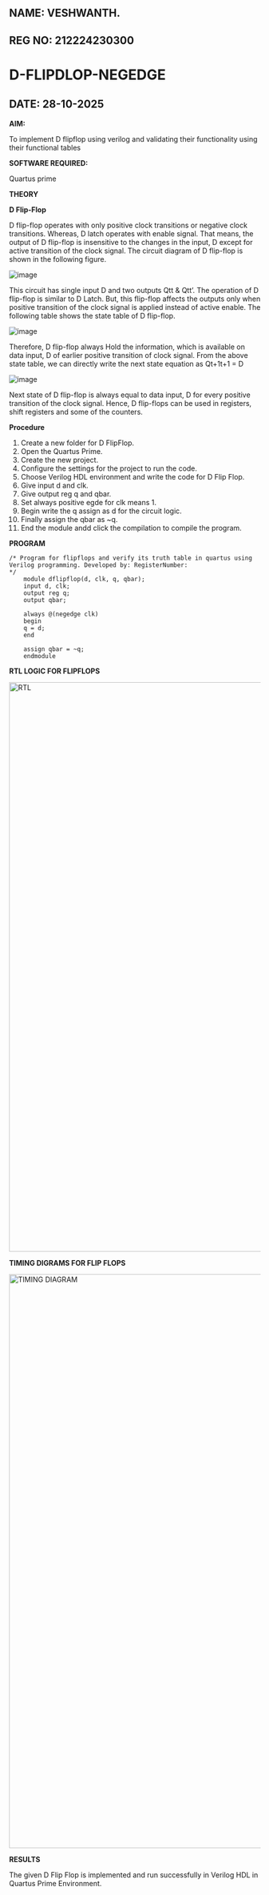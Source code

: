 ## NAME: VESHWANTH.
## REG NO: 212224230300
# D-FLIPDLOP-NEGEDGE
## DATE: 28-10-2025

**AIM:**

To implement  D flipflop using verilog and validating their functionality using their functional tables

**SOFTWARE REQUIRED:**

Quartus prime

**THEORY**

**D Flip-Flop**

D flip-flop operates with only positive clock transitions or negative clock transitions. Whereas, D latch operates with enable signal. That means, the output of D flip-flop is insensitive to the changes in the input, D except for active transition of the clock signal. The circuit diagram of D flip-flop is shown in the following figure.

![image](https://github.com/naavaneetha/D-FLIPDLOP-NEGEDGE/assets/154305477/48c81fe8-bc3f-40e7-95e2-519fc155ad51)

This circuit has single input D and two outputs Qtt & Qtt’. The operation of D flip-flop is similar to D Latch. But, this flip-flop affects the outputs only when positive transition of the clock signal is applied instead of active enable. The following table shows the state table of D flip-flop.

![image](https://github.com/naavaneetha/D-FLIPDLOP-NEGEDGE/assets/154305477/e5f3fda7-68ec-4a3a-a0a4-cf6f9cc4ab55)

Therefore, D flip-flop always Hold the information, which is available on data input, D of earlier positive transition of clock signal. From the above state table, we can directly write the next state equation as Qt+1t+1 = D

![image](https://github.com/naavaneetha/D-FLIPDLOP-NEGEDGE/assets/154305477/8592c0d8-2917-4142-91b9-d6c30dd891d2)

Next state of D flip-flop is always equal to data input, D for every positive transition of the clock signal. Hence, D flip-flops can be used in registers, shift registers and some of the counters.

**Procedure**

1. Create a new folder for D FlipFlop.
2. Open the Quartus Prime.
3. Create the new project.
4. Configure the settings for the project to run the code.
5. Choose Verilog HDL environment and write the code for D Flip Flop.
6. Give input d and clk.
7. Give output reg q and qbar.
8. Set always positive egde for clk means 1.
9. Begin write the q assign as d for the circuit logic.
10. Finally assign the qbar as ~q.
11. End the module andd click the compilation to compile the program.

**PROGRAM**

    /* Program for flipflops and verify its truth table in quartus using Verilog programming. Developed by: RegisterNumber:
    */
        module dflipflop(d, clk, q, qbar);
        input d, clk;
        output reg q;
        output qbar;

        always @(negedge clk)
        begin
        q = d;       
        end

        assign qbar = ~q;
        endmodule

**RTL LOGIC FOR FLIPFLOPS**

<img width="1918" height="1138" alt="RTL" src="https://github.com/user-attachments/assets/e7ee76f0-db0f-42a0-9d2f-57499ae0d5dc" />


**TIMING DIGRAMS FOR FLIP FLOPS**

<img width="1918" height="1147" alt="TIMING DIAGRAM" src="https://github.com/user-attachments/assets/6cc7bdbf-4bc8-4a91-b7e4-08e22db24d67" />


**RESULTS**

The given D Flip Flop is implemented and run successfully in Verilog HDL in Quartus Prime Environment.

